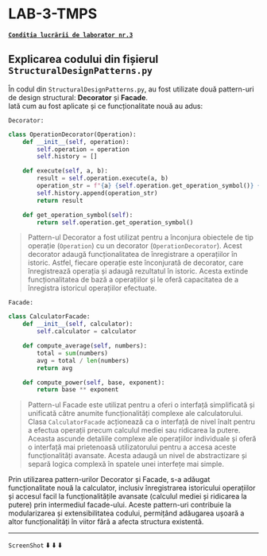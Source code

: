 # LAB-3-TMPS

[**`Condiția lucrării de laborator nr.3`**](https://github.com/MihaiGaidau/TMPS-LABs/tree/9aeeeeb68abfb9d749f7b0c296fb914972139f86/Lab%233)

## Explicarea codului din fișierul `StructuralDesignPatterns.py`

În codul din `StructuralDesignPatterns.py`, au fost utilizate două pattern-uri de design structural: **Decorator** și **Facade**.<br> Iată cum au fost aplicate și ce funcționalitate nouă au adus:

`Decorator:`

```python
class OperationDecorator(Operation):
    def __init__(self, operation):
        self.operation = operation
        self.history = []

    def execute(self, a, b):
        result = self.operation.execute(a, b)
        operation_str = f"{a} {self.operation.get_operation_symbol()} {b} = {result}"
        self.history.append(operation_str)
        return result

    def get_operation_symbol(self):
        return self.operation.get_operation_symbol()
```

> Pattern-ul Decorator a fost utilizat pentru a înconjura obiectele de tip operație (`Operation`) cu un decorator (`OperationDecorator`). Acest decorator adaugă funcționalitatea de înregistrare a operațiilor în istoric. Astfel, fiecare operație este înconjurată de decorator, care înregistrează operația și adaugă rezultatul în istoric. Acesta extinde funcționalitatea de bază a operațiilor și le oferă capacitatea de a înregistra istoricul operațiilor efectuate.

`Facade:`

```python
class CalculatorFacade:
    def __init__(self, calculator):
        self.calculator = calculator

    def compute_average(self, numbers):
        total = sum(numbers)
        avg = total / len(numbers)
        return avg

    def compute_power(self, base, exponent):
        return base ** exponent
```

> Pattern-ul Facade este utilizat pentru a oferi o interfață simplificată și unificată către anumite funcționalități complexe ale calculatorului. Clasa `CalculatorFacade` acționează ca o interfață de nivel înalt pentru a efectua operații precum calculul mediei sau ridicarea la putere. Aceasta ascunde detaliile complexe ale operațiilor individuale și oferă o interfață mai prietenoasă utilizatorului pentru a accesa aceste funcționalități avansate. Acesta adaugă un nivel de abstractizare și separă logica complexă în spatele unei interfețe mai simple.

Prin utilizarea pattern-urilor Decorator și Facade, s-a adăugat funcționalitate nouă la calculator, inclusiv înregistrarea istoricului operațiilor și accesul facil la funcționalitățile avansate (calculul mediei și ridicarea la putere) prin intermediul facade-ului. Aceste pattern-uri contribuie la modularizarea și extensibilitatea codului, permițând adăugarea ușoară a altor funcționalități în viitor fără a afecta structura existentă.

---

`ScreenShot` :arrow_down: :arrow_down: :arrow_down:
